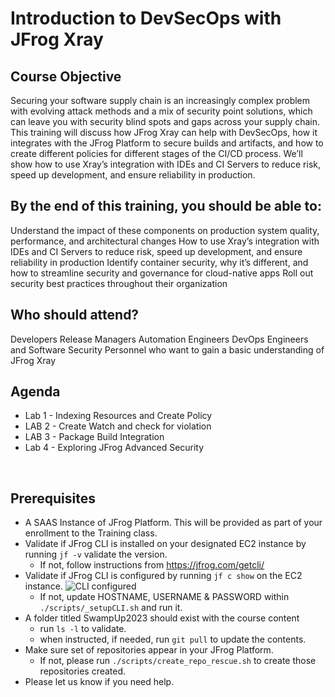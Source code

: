 # Introduction to DevSecOps with JFrog Xray

## Course Objective
Securing your software supply chain is an increasingly complex problem with evolving attack methods and a mix of security point solutions, which can leave you with security blind spots and gaps across your supply chain. This training will discuss how JFrog Xray can help with DevSecOps, how it integrates with the JFrog Platform to secure builds and artifacts, and how to create different policies for different stages of the CI/CD process. We’ll show how to use Xray’s integration with IDEs and CI Servers to reduce risk, speed up development, and ensure reliability in production.

## By the end of this training, you should be able to:
Understand the impact of these components on production system quality, performance, and architectural changes
How to use Xray’s integration with IDEs and CI Servers to reduce risk, speed up development, and ensure reliability in production
Identify container security, why it’s different, and how to streamline security and governance for cloud-native apps
Roll out security best practices throughout their organization

## Who should attend?
Developers
Release Managers
Automation Engineers
DevOps Engineers and Software Security Personnel who want to gain a basic understanding of JFrog Xray


## Agenda
- Lab 1 - Indexing Resources and Create Policy
- LAB 2 - Create Watch and check for violation
- LAB 3 - Package Build Integration
- Lab 4 - Exploring JFrog Advanced Security

<br/>

## Prerequisites
- A SAAS Instance of JFrog Platform. This will be provided as part of your enrollment to the Training class.
- Validate if JFrog CLI is installed on your designated EC2 instance by running `jf -v` validate the version.
  - If not, follow instructions from https://jfrog.com/getcli/ 
- Validate if JFrog CLI is configured by running `jf c show` on the EC2 instance.
      ![CLI configured](images/cli_configured.png)
  -  If not, update HOSTNAME, USERNAME & PASSWORD within `./scripts/_setupCLI.sh` and run it.
- A folder titled SwampUp2023 should exist with the course content
  - run `ls -l` to validate.
  - when instructed, if needed, run `git pull` to update the contents.
- Make sure set of repositories appear in your JFrog Platform.
  -  If not, please run `./scripts/create_repo_rescue.sh` to create those repositories created. 
- Please let us know if you need help. 

<br/>
